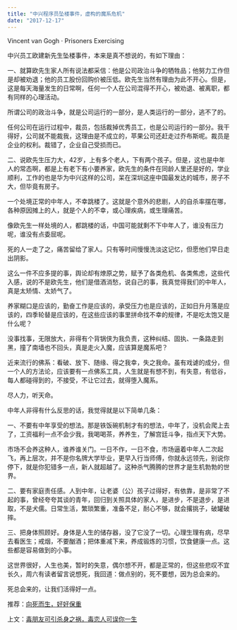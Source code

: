 ```yaml
---
title: "中兴程序员坠楼事件，虚构的魔系危机"
date: "2017-12-17"
---
```


Vincent van Gogh · Prisoners Exercising

中兴员工欧建新先生坠楼事件，本来是真不想说的，有如下理由：

一、就算欧先生家人所有说法都采信：他是公司政治斗争的牺牲品；他努力工作但是却被劝退；他的员工股份回购价被压低。欧先生当然有理由为此不开心。但是，这是每天海量发生的日常啊，任何一个人在公司混得不开心，被劝退、被离职，都有同样的心理活动。

所谓公司的政治斗争，就是公司运行的一部分，是人类运行的一部分，逃不了的。

任何公司在运行过程中，裁员，包括裁掉优秀员工，也是公司运行的一部分。我干得好，公司就不能裁我，这理由是不成立的，苹果公司还赶走过乔布斯呢。裁员是企业的权利。裁错了，企业自己受损而已。

二、说欧先生压力大，42岁，上有多个老人，下有两个孩子。但是，这也是中年人的常态啊，都是上有老下有小要养家，欧先生的条件在同龄人里还是好的，学业顺利，工作的也是华为中兴这样的公司，呆在深圳这座中国最发达的城市，房子不大，但毕竟有房子。

一个处境正常的中年人，不幸跳楼了。这就是个意外的悲剧，人的自杀率摆在哪，各种原因摊上的人，就是个人的不幸，或心理疾病，或生理痛苦。

像欧先生一样处境的人，都跳楼的话，中国可能就剩不下中年人了，谁没有压力呢，谁没有点委屈呢。

死的人一走了之，痛苦留给了家人。只有等时间慢慢洗淡这记忆，但愿他们早日走出阴影。

这么一件不应多提的事，舆论却有燎原之势，赋予了各类危机、各类焦虑，这些代入感，说的不是欧先生，他们是借酒消愁，说自己的事，我真觉得我们的中年人，真是太矫情、太娇气了。

养家糊口是应该的，勤奋工作是应该的，承受压力也是应该的，正如日升月落是应该的，四季轮替是应该的，在这些应该的事里拼命找不幸的规律，不是吃太饱又是什么呢？

没事找事，无限放大，非得有个背锅侠为我负责，这种纠结、固执、一条路走到黑，撞了南墙也不回头，真是走火入魔，应该算是魔系吧？

近来流行的佛系：看破、放下、随缘、得之我幸，失之我命。虽有戏谑的成分，但一个人的方法论，应该要有一点佛系工具，人生就是有想不到，有失意，有低谷，每人都碰得到的，不接受，不让它过去，就得堕入魔系。

尽人力，听天命。

中年人非得有什么反思的话，我觉得就是以下简单几条：

一、不要有中年享受的想法。那是铁饭碗机制才有的想法，中年了，没机会爬上去了，工资福利一点不会少我，我喝喝茶，养养生，了解宫廷斗争，指点天下大势。

市场不会养这种人，谁养谁关门。一日不作，一日不食，市场逼着中年人二次起飞，再上层次，并不是你名牌大学毕业，更早入行当师傅，你就永远领先，别说你停下，就是你犯错多一点，新人就超越了。这种杀气腾腾的世界才是生机勃勃的世界。

二、要有家庭责任感。人到中年，让老婆（公）孩子过得好，有依靠，是非常了不起的事，曾经夸夸其谈的青年，回归到关照具体的家人，是进步，不是退步，是进取，不是犬儒。日常生活，繁琐繁重，准备不足，耐心不够，就会撂挑子，破罐破摔。

三、把身体照顾好。身体是人生的储存器，没了它没了一切。心理生理有病，尽早去看医生；戒烟，不要酗酒；把体重减下来，养成锻炼的习惯，饮食健康一点。这些都是容易做到的小事。

这世界很好，人生也美，暂时的失意，偶尔想不开，都是正常的，但这些悲叹不宜长久，周六有读者留言说想死，我回道：做点别的，死不要想，因为总会来的。

死总会来的，让我们活得好一点。

推荐：[向死而生，好好保重](http://mp.weixin.qq.com/s?__biz=MjM5NDU0Mjk2MQ==&mid=2651622850&idx=1&sn=41bba366e779fc73c5cf4080a529bf89&chksm=bd7e09dc8a0980ca923accd47e5ba2f057984d60daaf28a4534858edb35115b70761bdc92800&scene=21#wechat_redirect)

上文：[毒朋友可引杀身之祸，毒恋人可误你一生](http://mp.weixin.qq.com/s?__biz=MjM5NDU0Mjk2MQ==&mid=2651624610&idx=1&sn=2636c54b5a971680a8fb0562c527e527&chksm=bd7e10bc8a0999aabaf97d20879e5fb6e89f61e0251fa7ff42a70383d5d57616d18b916f2a83&scene=21#wechat_redirect)

